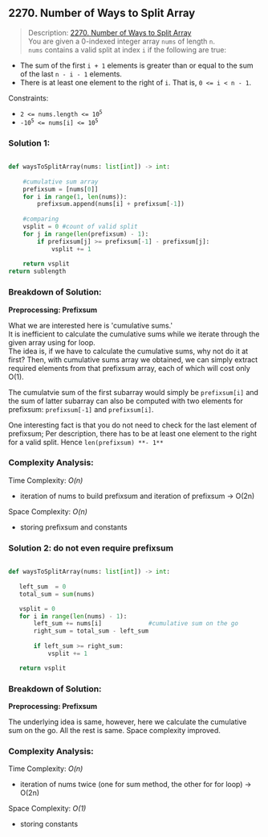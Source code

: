 ## 2270. Number of Ways to Split Array

>Description: [2270. Number of Ways to Split Array](https://leetcode.com/problems/number-of-ways-to-split-array/description/)\
You are given a 0-indexed integer array `nums` of length `n`.\
`nums` contains a valid split at index `i` if the following are true:
- The sum of the first `i + 1` elements is greater than or equal to the sum of the last `n - i - 1` elements.
- There is at least one element to the right of `i`. That is, `0 <= i < n - 1`.

Constraints:

- <code>2 <= nums.length <= 10<sup>5</sup></code> 
- <code>-10<sup>5</sup> <= nums[i] <= 10<sup>5</sup></code> 

### Solution 1: 

```python

def waysToSplitArray(nums: list[int]) -> int:
    
    #cumulative sum array
    prefixsum = [nums[0]]
    for i in range(1, len(nums)):
        prefixsum.append(nums[i] + prefixsum[-1])
    
    #comparing
    vsplit = 0 #count of valid split
    for j in range(len(prefixsum) - 1):
        if prefixsum[j] >= prefixsum[-1] - prefixsum[j]:
            vsplit += 1
    
    return vsplit
return sublength
```
### Breakdown of Solution:

**Preprocessing: Prefixsum**

What we are interested here is 'cumulative sums.'\
It is inefficient to calculate the cumulative sums while we iterate through the given array using for loop.\
The idea is, if we have to calculate the cumulative sums, why not do it at first? Then, with cumulative sums array we obtained, we can simply extract required elements from that prefixsum array, each of which will cost only O(1).

The cumulatvie sum of the first subarray would simply be `prefixsum[i]` and the sum of latter subarray can also be computed with two elements for prefixsum: `prefixsum[-1]` and `prefixsum[i]`.

One interesting fact is that you do not need to check for the last element of prefixsum; Per description, there has to be at least one element to the right for a valid split. Hence `len(prefixsum) **- 1**`

### Complexity Analysis:

Time Complexity: *O(n)*

- iteration of nums to build prefixsum and iteration of prefixsum -> O(2n)

Space Complexity: *O(n)*

- storing prefixsum and constants


### Solution 2: do not even require prefixsum

 ```python

def waysToSplitArray(nums: list[int]) -> int:
    
    left_sum  = 0
    total_sum = sum(nums)

    vsplit = 0
    for i in range(len(nums) - 1):
        left_sum += nums[i]             #cumulative sum on the go
        right_sum = total_sum - left_sum
        
        if left_sum >= right_sum:
            vsplit += 1

    return vsplit
```
### Breakdown of Solution:

**Preprocessing: Prefixsum**

The underlying idea is same, however, here we calculate the cumulative sum on the go. All the rest is same. Space complexity improved.

### Complexity Analysis:

Time Complexity: *O(n)*

- iteration of nums twice (one for sum method, the other for for loop) -> O(2n)

Space Complexity: *O(1)*

- storing constants